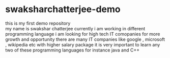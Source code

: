# swaksharchatterjee-demo
this is my first demo repository
<br>
my name is swakshar chatterjee
currently i am working in different programming language
i am looking for high tech IT comopanies for more growth and opportunity
there are many IT companies like google , microsoft , wikipedia etc with higher salary package
it is very important to learn any two of these programming languages for instance java and C++

